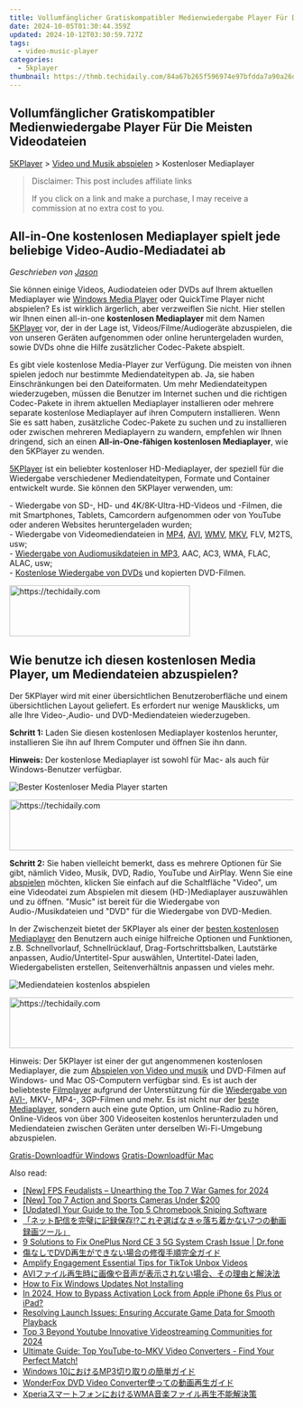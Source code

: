 ```yaml
---
title: Vollumfänglicher Gratiskompatibler Medienwiedergabe Player Für Die Meisten Videodateien
date: 2024-10-05T01:30:44.359Z
updated: 2024-10-12T03:30:59.727Z
tags:
  - video-music-player
categories:
  - 5kplayer
thumbnail: https://thmb.techidaily.com/84a67b265f596974e97bfdda7a90a26dbf8d262c88616db568ebfae06dbc4deb.jpg
---
```


## Vollumfänglicher Gratiskompatibler Medienwiedergabe Player Für Die Meisten Videodateien

[5KPlayer](https://tools.techidaily.com/5kplayer/products/) \> [Video und Musik abspielen](https://tools.techidaily.com/5kplayer/video-music-player/) \> Kostenloser Mediaplayer 

>  Disclaimer: This post includes affiliate links
>
>  If you click on a link and make a purchase, I may receive a commission at no extra cost to you.
>

## All-in-One kostenlosen Mediaplayer spielt jede beliebige Video-Audio-Mediadatei ab

 _Geschrieben von [Jason](https://www.quora.com/profile/Jason-Copper-1)_

Sie können einige Videos, Audiodateien oder DVDs auf Ihrem aktuellen Mediaplayer wie [Windows Media Player](https://tools.techidaily.com/5kplayer/video-music-player/) oder QuickTime Player nicht abspielen? Es ist wirklich ärgerlich, aber verzweiflen Sie nicht. Hier stellen wir Ihnen einen all-in-one **kostenlosen Mediaplayer**  mit dem Namen [5KPlayer](https://tools.techidaily.com/5kplayer/products/) vor, der in der Lage ist, Videos/Filme/Audiogeräte abzuspielen, die von unseren Geräten aufgenommen oder online heruntergeladen wurden, sowie DVDs ohne die Hilfe zusätzlicher Codec-Pakete abspielt. 

Es gibt viele kostenlose Media-Player zur Verfügung. Die meisten von ihnen spielen jedoch nur bestimmte Mediendateitypen ab. Ja, sie haben Einschränkungen bei den Dateiformaten. Um mehr Mediendateitypen wiederzugeben, müssen die Benutzer im Internet suchen und die richtigen Codec-Pakete in ihrem aktuellen Mediaplayer installieren oder mehrere separate kostenlose Mediaplayer auf ihren Computern installieren. Wenn Sie es satt haben, zusätzliche Codec-Pakete zu suchen und zu installieren oder zwischen mehreren Mediaplayern zu wandern, empfehlen wir Ihnen dringend, sich an einen **All-in-One-fähigen kostenlosen Mediaplayer**, wie den 5KPlayer zu wenden. 

[5KPlayer](https://tools.techidaily.com/5kplayer/products/) ist ein beliebter kostenloser HD-Mediaplayer, der speziell für die Wiedergabe verschiedener Mediendateitypen, Formate und Container entwickelt wurde. Sie können den 5KPlayer verwenden, um: 

\- Wiedergabe von SD-, HD- und 4K/8K-Ultra-HD-Videos und -Filmen, die mit Smartphones, Tablets, Camcordern aufgenommen oder von YouTube oder anderen Websites heruntergeladen wurden;   
 \- Wiedergabe von Videomediendateien in [MP4](https://tools.techidaily.com/5kplayer/video-music-player/), [AVI](https://tools.techidaily.com/5kplayer/video-music-player/), [WMV](https://tools.techidaily.com/5kplayer/video-music-player/), [MKV](https://tools.techidaily.com/5kplayer/video-music-player/), FLV, M2TS, usw;  
 \- [Wiedergabe von Audiomusikdateien in MP3](https://tools.techidaily.com/5kplayer/video-music-player/), AAC, AC3, WMA, FLAC, ALAC, usw;  
 \- [Kostenlose Wiedergabe von DVDs](https://tools.techidaily.com/5kplayer/video-music-player/) und kopierten DVD-Filmen. 

<!-- affiliate ads begin -->
<a href="https://wigfever.sjv.io/c/5597632/2014853/22899" target="_top" id="2014853">
  <img src="//a.impactradius-go.com/display-ad/22899-2014853" border="0" alt="https://techidaily.com" width="320" height="90"/>
</a>
<img height="0" width="0" src="https://wigfever.sjv.io/i/5597632/2014853/22899" style="position:absolute;visibility:hidden;" border="0" />
<!-- affiliate ads end -->

## Wie benutze ich diesen kostenlosen Media Player, um Mediendateien abzuspielen?

Der 5KPlayer wird mit einer übersichtlichen Benutzeroberfläche und einem übersichtlichen Layout geliefert. Es erfordert nur wenige Mausklicks, um alle Ihre Video-,Audio- und DVD-Mediendateien wiederzugeben. 

**Schritt 1:** Laden Sie diesen kostenlosen Mediaplayer kostenlos herunter, installieren Sie ihn auf Ihrem Computer und öffnen Sie ihn dann. 

**Hinweis:** Der kostenlose Mediaplayer ist sowohl für Mac- als auch für Windows-Benutzer verfügbar. 

![Bester Kostenloser Media Player starten](https://www.5kplayer.com/video-music-player-de/img/youtube-0119-01.png) 

<!-- affiliate ads begin -->
<a href="https://review-au.sjv.io/c/5597632/2098702/14409" target="_top" id="2098702">
  <img src="//a.impactradius-go.com/display-ad/14409-2098702" border="0" alt="https://techidaily.com" width="728" height="90"/>
</a>
<img height="0" width="0" src="https://review-au.sjv.io/i/5597632/2098702/14409" style="position:absolute;visibility:hidden;" border="0" />
<!-- affiliate ads end -->

**Schritt 2:** Sie haben vielleicht bemerkt, dass es mehrere Optionen für Sie gibt, nämlich Video, Musik, DVD, Radio, YouTube und AirPlay. Wenn Sie eine [abspielen](https://tools.techidaily.com/5kplayer/video-music-player/) möchten, klicken Sie einfach auf die Schaltfläche "Video", um eine Videodatei zum Abspielen mit diesem (HD-)Mediaplayer auszuwählen und zu öffnen. "Music" ist bereit für die Wiedergabe von Audio-/Musikdateien und "DVD" für die Wiedergabe von DVD-Medien. 

In der Zwischenzeit bietet der 5KPlayer als einer der [besten kostenlosen Mediaplayer](https://tools.techidaily.com/5kplayer/video-music-player/) den Benutzern auch einige hilfreiche Optionen und Funktionen, z.B. Schnellvorlauf, Schnellrücklauf, Drag-Fortschrittsbalken, Lautstärke anpassen, Audio/Untertitel-Spur auswählen, Untertitel-Datei laden, Wiedergabelisten erstellen, Seitenverhältnis anpassen und vieles mehr. 

![Mediendateien kostenlos abspielen](https://www.5kplayer.com/video-music-player-de/../video-music-player/img/free-4k-video-player-02.jpg) 

<!-- affiliate ads begin -->
<a href="https://unicoeye.pxf.io/c/5597632/2134223/18498" target="_top" id="2134223">
  <img src="//a.impactradius-go.com/display-ad/18498-2134223" border="0" alt="https://techidaily.com" width="728" height="90"/>
</a>
<img height="0" width="0" src="https://unicoeye.pxf.io/i/5597632/2134223/18498" style="position:absolute;visibility:hidden;" border="0" />
<!-- affiliate ads end -->

Hinweis: Der 5KPlayer ist einer der gut angenommenen kostenlosen Mediaplayer, die zum [Abspielen von Video und musik](https://tools.techidaily.com/5kplayer/video-music-player/) und DVD-Filmen auf Windows- und Mac OS-Computern verfügbar sind. Es ist auch der beliebteste [Filmplayer](https://tools.techidaily.com/5kplayer/video-music-player/) aufgrund der Unterstützung für die [Wiedergabe von AVI-](https://tools.techidaily.com/5kplayer/video-music-player/), MKV-, MP4-, 3GP-Filmen und mehr. Es ist nicht nur der [beste Mediaplayer](https://tools.techidaily.com/5kplayer/video-music-player/), sondern auch eine gute Option, um Online-Radio zu hören, Online-Videos von über 300 Videoseiten kostenlos herunterzuladen und Mediendateien zwischen Geräten unter derselben Wi-Fi-Umgebung abzuspielen. 

[Gratis-Downloadfür Windows](https://tools.techidaily.com/5kplayer/products/) [Gratis-Downloadfür Mac](https://tools.techidaily.com/5kplayer/products/)

<ins class="adsbygoogle"
     style="display:block"
     data-ad-format="autorelaxed"
     data-ad-client="ca-pub-7571918770474297"
     data-ad-slot="1223367746"></ins>

<ins class="adsbygoogle"
     style="display:block"
     data-ad-client="ca-pub-7571918770474297"
     data-ad-slot="8358498916"
     data-ad-format="auto"
     data-full-width-responsive="true"></ins>

<span class="atpl-alsoreadstyle">Also read:</span>
<div><ul>
<li><a href="https://screen-sharing-recording.techidaily.com/new-fps-feudalists-unearthing-the-top-7-war-games-for-2024/"><u>[New] FPS Feudalists – Unearthing the Top 7 War Games for 2024</u></a></li>
<li><a href="https://extra-information.techidaily.com/new-top-7-action-and-sports-cameras-under-200/"><u>[New] Top 7 Action and Sports Cameras Under $200</u></a></li>
<li><a href="https://visual-screen-recording.techidaily.com/updated-your-guide-to-the-top-5-chromebook-sniping-software/"><u>[Updated] Your Guide to the Top 5 Chromebook Sniping Software</u></a></li>
<li><a href="https://video-creation-software.techidaily.com/1726028742930-7/"><u>「ネット配信を完璧に記録保存!?これぞ選ばなきゃ落ち着かない7つの動画録画ツール」</u></a></li>
<li><a href="https://howto.techidaily.com/9-solutions-to-fix-oneplus-nord-ce-3-5g-system-crash-issue-drfone-by-drfone-fix-android-problems-fix-android-problems/"><u>9 Solutions to Fix OnePlus Nord CE 3 5G System Crash Issue | Dr.fone</u></a></li>
<li><a href="https://video-creation-software.techidaily.com/1726028454346-dvd/"><u>傷なしでDVD再生ができない場合の修復手順完全ガイド</u></a></li>
<li><a href="https://fox-glue.techidaily.com/amplify-engagement-essential-tips-for-tiktok-unbox-videos/"><u>Amplify Engagement Essential Tips for TikTok Unbox Videos</u></a></li>
<li><a href="https://video-creation-software.techidaily.com/1726027686832-avi/"><u>AVIファイル再生時に画像や音声が表示されない場合、その理由と解決法</u></a></li>
<li><a href="https://tech-renaissance.techidaily.com/how-to-fix-windows-updates-not-installing/"><u>How to Fix Windows Updates Not Installing</u></a></li>
<li><a href="https://activate-lock.techidaily.com/in-2024-how-to-bypass-activation-lock-from-apple-iphone-6s-plus-or-ipad-by-drfone-ios/"><u>In 2024, How to Bypass Activation Lock from Apple iPhone 6s Plus or iPad?</u></a></li>
<li><a href="https://win-able.techidaily.com/resolving-launch-issues-ensuring-accurate-game-data-for-smooth-playback/"><u>Resolving Launch Issues: Ensuring Accurate Game Data for Smooth Playback</u></a></li>
<li><a href="https://eaxpv-info.techidaily.com/top-3-beyond-youtube-innovative-videostreaming-communities-for-2024/"><u>Top 3 Beyond Youtube Innovative Videostreaming Communities for 2024</u></a></li>
<li><a href="https://video-creation-software.techidaily.com/ultimate-guide-top-youtube-to-mkv-video-converters-find-your-perfect-match/"><u>Ultimate Guide: Top YouTube-to-MKV Video Converters - Find Your Perfect Match!</u></a></li>
<li><a href="https://video-creation-software.techidaily.com/1726027443996-windows-10mp3/"><u>Windows 10におけるMP3切り取りの簡単ガイド</u></a></li>
<li><a href="https://video-creation-software.techidaily.com/1726028954086-wonderfox-dvd-video-converter/"><u>WonderFox DVD Video Converter使っての動画再生ガイド</u></a></li>
<li><a href="https://video-creation-software.techidaily.com/xperiawma/"><u>XperiaスマートフォンにおけるWMA音楽ファイル再生不能解決策</u></a></li>
</ul></div>

